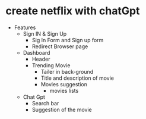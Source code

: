 # create netflix with chatGpt

- Features
    - Sign IN & Sign Up
         - Sig In Form and Sign up form
         - Redirect Browser page
    - Dashboard
        - Header
        - Trending Movie
            - Tailer in back-ground
            - Title and description of movie
            - Movies suggestion 
                - movies lists 
    - Chat Gpt 
        - Search bar
        - Suggestion of the movie


